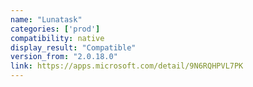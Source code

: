 ```yaml
---
name: "Lunatask"
categories: ['prod']
compatibility: native
display_result: "Compatible"
version_from: "2.0.18.0"
link: https://apps.microsoft.com/detail/9N6RQHPVL7PK
---
```

